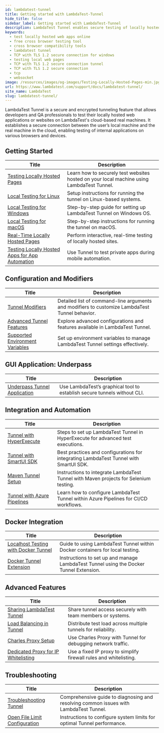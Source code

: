 ```yaml
---
id: lambdatest-tunnel
title: Getting started with LambdaTest-Tunnel
hide_title: false
sidebar_label: Getting started with LambdaTest-Tunnel
description: LambdaTest Tunnel enables secure testing of locally hosted web apps on cloud-based real machines, providing access to various browsers and devices for seamless testing.
keywords:
  - test locally hosted web apps online
  - free cross browser testing tool
  - cross browser compatibility tools
  - lambdatest tunnel
  - TCP with TLS 1.2 secure connection for windows
  - testing local web pages
  - TCP with TLS 1.2 secure connection tunnel
  - TCP with TLS 1.2 secure connection
  - tcp
  - websocket
image: /resources/images/og-images/Testing-Locally-Hosted-Pages-min.jpg
url: https://www.lambdatest.com/support/docs/lambdatest-tunnel/
site_name: LambdaTest
slug: lambdatest-tunnel/
---
```


<script type="application/ld+json"
      dangerouslySetInnerHTML={{ __html: JSON.stringify({
       "@context": "https://schema.org",
        "@type": "BreadcrumbList",
        "itemListElement": [{
          "@type": "ListItem",
          "position": 1,
          "name": "LambdaTest",
          "item": "https://www.lambdatest.com"
        },{
          "@type": "ListItem",
          "position": 2,
          "name": "Support",
          "item": "https://www.lambdatest.com/support/docs/"
        },{
          "@type": "ListItem",
          "position": 3,
          "name": "LambdaTest Tunnel",
          "item": "https://www.lambdatest.com/support/docs/lambdatest-tunnel/"
        }]
      })
    }}
></script>
LambdaTest Tunnel is a secure and encrypted tunneling feature that allows developers and QA professionals to test their locally hosted web applications or websites on LambdaTest's cloud-based real machines. It establishes a secure connection between the user’s local machine and the real machine in the cloud, enabling testing of internal applications on various browsers and devices.

<div className="ytframe"> 
<div className="youtube" data-embed="1B27vRreyKU">
    <div className="play-button"></div>
</div>
</div>

## Getting Started
| Title | Description|
|-------|------------|
| [Testing Locally Hosted Pages](/support/docs/deep-dive-into-hyperexecute-yaml/#version) | Learn how to securely test websites hosted on your local machine using LambdaTest Tunnel. |
| [Local Testing for Linux](/support/docs/local-testing-linux/) | Setup instructions for running the tunnel on Linux-based systems. |
| [Local Testing for Windows](/support/docs/local-testing-windows/) | Step-by-step guide for setting up LambdaTest Tunnel on Windows OS.|
| [Local Testing for macOS](/support/docs/local-testing-macos/) | Step-by-step instructions for running the tunnel on macOS. |
| [Real-Time Locally Hosted Pages](/support/docs/real-time-locally-hosted-pages/) | Perform interactive, real-time testing of locally hosted sites.|
| [Testing Locally Hosted Apps for App Automation](/support/docs/testing-locally-hosted-apps/) | Use Tunnel to test private apps during mobile automation. |

## Configuration and Modifiers
| Title | Description|
|-------|------------|
| [Tunnel Modifiers](/support/docs/lambda-tunnel-modifiers/) | Detailed list of command-line arguments and modifiers to customize LambdaTest Tunnel behavior. |
| [Advanced Tunnel Features](/support/docs/advanced-tunnel-features/) | Explore advanced configurations and features available in LambdaTest Tunnel.|
| [Supported Environment Variables](/support/docs/environment-variables-supported-by-lambda-tunnel/) | Set up environment variables to manage LambdaTest Tunnel settings effectively.|

## GUI Application: Underpass
| Title | Description|
|-------|------------|
| [Underpass Tunnel Application](/support/docs/lambda-tunnel-modifiers/) | Use LambdaTest’s graphical tool to establish secure tunnels without CLI. |

## Integration and Automation
| Title | Description|
|-------|------------|
| [Tunnel with HyperExecute](/support/docs/hyperexecute-how-to-configure-tunnel/) | Steps to set up LambdaTest Tunnel in HyperExecute for advanced test executions.|
| [Tunnel with SmartUI SDK](/support/docs/smartui-sdk-tunnel/) | Best practices and configurations for integrating LambdaTest Tunnel with SmartUI SDK. |
| [Maven Tunnel Setup](/support/docs/maven-tunnel-for-locally-hosted-web-applications/) | Instructions to integrate LambdaTest Tunnel with Maven projects for Selenium testing. |
| [Tunnel with Azure Pipelines](/support/docs/integrate-lambdatest-extension-with-azure-pipelines/#localhost-testing-using-lambdatest-extension) | Learn how to configure LambdaTest Tunnel within Azure Pipelines for CI/CD workflows.|

## Docker Integration
| Title | Description|
|-------|------------|
| [Localhost Testing with Docker Tunnel](/support/docs/docker-tunnel/) | Guide to using LambdaTest Tunnel within Docker containers for local testing. |
| [Docker Tunnel Extension](/support/docs/docker-tunnel-extension/) | Instructions to set up and manage LambdaTest Tunnel using the Docker Tunnel Extension. |

## Advanced Features
| Title | Description|
|-------|------------|
| [Sharing LambdaTest Tunnel](/support/docs/sharing-lambda-tunnel/) | Share tunnel access securely with team members or systems.|
| [Load Balancing in Tunnel](/support/docs/load-balancing-in-lambda-tunnel/) | Distribute test load across multiple tunnels for reliability. |
| [Charles Proxy Setup](/support/docs/charles-proxy/) | Use Charles Proxy with Tunnel for debugging network traffic. |
| [Dedicated Proxy for IP Whitelisting](/support/docs/dedicated-proxy/) | Use a fixed IP proxy to simplify firewall rules and whitelisting.|

## Troubleshooting
| Title | Description|
|-------|------------|
| [Troubleshooting Tunnel](/support/docs/troubleshooting-lambda-tunnel/) | Comprehensive guide to diagnosing and resolving common issues with LambdaTest Tunnel.|
| [Open File Limit Configuration](/support/docs/how-to-set-the-open-file-limit-while-using-tunnel/) | Instructions to configure system limits for optimal Tunnel performance. |
